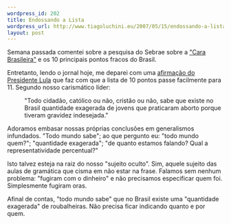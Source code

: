 ```yaml
--- 
wordpress_id: 202
title: Endossando a Lista
wordpress_url: http://www.tiagoluchini.eu/2007/05/15/endossando-a-lista/
layout: post
---
```

Semana passada comentei sobre a pesquisa do Sebrae sobre a <a href="http://www.tiagoluchini.eu/2007/05/10/a-cara-brasileira/" target="_blank">"Cara Brasileira"</a> e os 10 principais pontos fracos do Brasil.

Entretanto, lendo o jornal hoje, me deparei com uma <a href="http://www1.folha.uol.com.br/folha/brasil/ult96u92406.shtml" target="_blank">afirmação do Presidente Lula</a> que faz com que a lista de 10 pontos passe facilmente para 11. Segundo nosso carismático líder:
<p style="margin-left: 40px">"Todo cidadão, católico ou não, cristão ou não, sabe que existe no Brasil quantidade exagerada de jovens que praticaram aborto porque tiveram gravidez indesejada."</p>
Adoramos embasar nossas próprias conclusões em generalismos infundados. "Todo mundo sabe"; ao que pergunto eu: "todo mundo quem?"; "quantidade exagerada"; "de quanto estamos falando? Qual a representatividade percentual?"

Isto talvez esteja na raiz do nosso "sujeito oculto". Sim, aquele sujeito das aulas de gramática que cisma em não estar na frase. Falamos sem nenhum problema: "fugiram com o dinheiro" e não precisamos especificar quem foi. Simplesmente fugiram oras.

Afinal de contas, "todo mundo sabe" que no Brasil existe uma "quantidade exagerada" de roubalheiras. Não precisa ficar indicando quanto e por quem.
